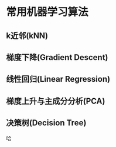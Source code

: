 ﻿# 常用机器学习算法  
## k近邻(kNN)  
## 梯度下降(Gradient Descent)  
## 线性回归(Linear Regression)  
## 梯度上升与主成分分析(PCA)  
## 决策树(Decision Tree)
哈

